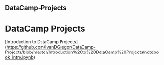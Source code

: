 ## DataCamp-Projects
# DataCamp Projects

[Introduction to DataCamp Projects] (https://github.com/IvanDGregor/DataCamp-Projects/blob/master/Introduction%20to%20DataCamp%20Projects/notebook_intro.ipynb)

      
